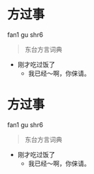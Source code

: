 # 方过事
fan1 gu shr6
> 东台方言词典
- 刚才吃过饭了
  - 我已经～啊，你俫请。

# 方过事
fan1 gu shr6
> 东台方言词典
- 刚才吃过饭了
  - 我已经～啊，你俫请。
